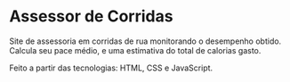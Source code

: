 # Assessor de Corridas
Site de assessoria em corridas de rua monitorando o desempenho obtido. Calcula seu pace médio, e uma estimativa do total de calorias gasto.

Feito a partir das tecnologias: HTML, CSS e JavaScript.
